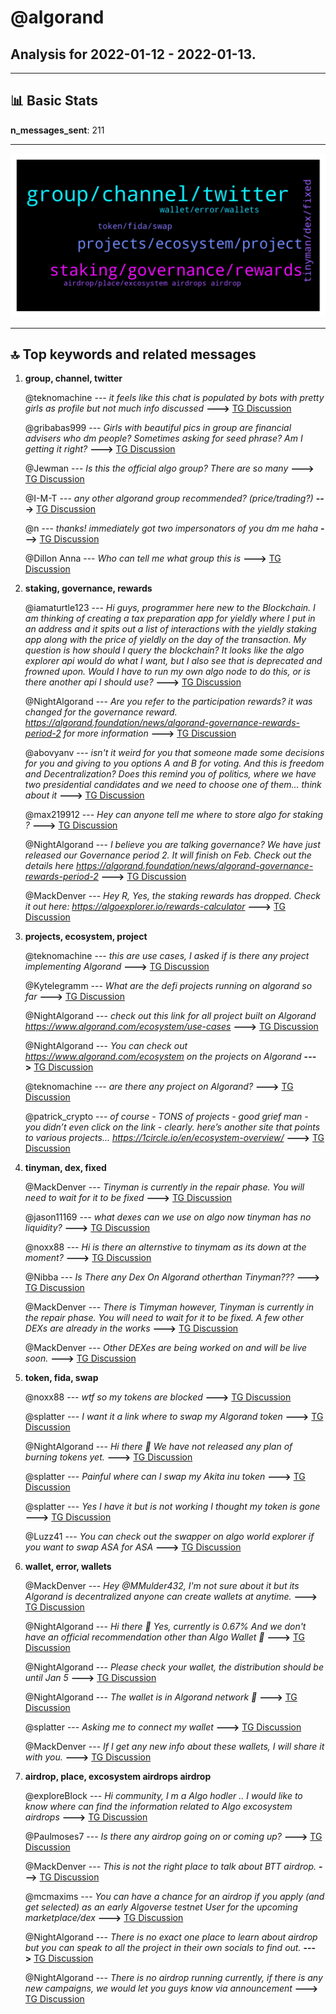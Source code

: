 # **@algorand**
 ## Analysis for **2022-01-12** - **2022-01-13**.

---

## 📊 **Basic Stats**

**n_messages_sent**: 211

---
![wordcloud](algorand_1Days_wordcloud.png)

---


## 🔝 **Top keywords and related messages**

1. **group, channel, twitter**

    @teknomachine --- *it feels like this chat is populated by bots with pretty girls as profile but not much info discussed* **--->** [TG Discussion](https://t.me/algorand/331804)

    @gribabas999 --- *Girls with beautiful pics in group are financial  advisers who dm people? Sometimes asking for seed phrase? Am I getting it right?* **--->** [TG Discussion](https://t.me/algorand/332213)

    @Jewman --- *Is this the official algo group? There are so many* **--->** [TG Discussion](https://t.me/algorand/331831)

    @I-M-T --- *any other algorand group recommended? (price/trading?)* **--->** [TG Discussion](https://t.me/algorand/331935)

    @n --- *thanks! immediately got two impersonators of you dm me haha* **--->** [TG Discussion](https://t.me/algorand/332037)

    @Dillon Anna --- *Who can tell me what group this is* **--->** [TG Discussion](https://t.me/algorand/332067)

2. **staking, governance, rewards**

    @iamaturtle123 --- *Hi guys, programmer here new to the Blockchain. I am thinking of creating a tax preparation app for yieldly where I put in an address and it spits out a list of interactions with the yieldly staking app along with the price of yieldly on the day of the transaction. My question is how should I query the blockchain? It looks like the algo explorer api would do what I want, but I also see that is deprecated and frowned upon. Would I have to run my own algo node to do this, or is there another api I should use?* **--->** [TG Discussion](https://t.me/algorand/332161)

    @NightAlgorand --- *Are you refer to the participation rewards? it was changed for the governance reward. https://algorand.foundation/news/algorand-governance-rewards-period-2 for more information* **--->** [TG Discussion](https://t.me/algorand/331847)

    @abovyanv --- *isn't it weird for you that someone made some decisions for you and giving to you options A and B for voting. And this is freedom and Decentralization?  Does this remind you of politics, where we have two presidential candidates and we need to choose one of them... think about it* **--->** [TG Discussion](https://t.me/algorand/331943)

    @max219912 --- *Hey can anyone tell me where to store algo for staking ?* **--->** [TG Discussion](https://t.me/algorand/331930)

    @NightAlgorand --- *I believe you are talking governance? We have just released our Governance period 2. It will finish on Feb. Check out the details here https://algorand.foundation/news/algorand-governance-rewards-period-2* **--->** [TG Discussion](https://t.me/algorand/331841)

    @MackDenver --- *Hey R,  Yes, the staking rewards has dropped. Check it out here: https://algoexplorer.io/rewards-calculator* **--->** [TG Discussion](https://t.me/algorand/332191)

3. **projects, ecosystem, project**

    @teknomachine --- *this are use cases, I asked if is there any project implementing Algorand* **--->** [TG Discussion](https://t.me/algorand/331812)

    @Kytelegramm --- *What are the defi projects running on algorand so far* **--->** [TG Discussion](https://t.me/algorand/332246)

    @NightAlgorand --- *check out this link for all project built on Algorand https://www.algorand.com/ecosystem/use-cases* **--->** [TG Discussion](https://t.me/algorand/331811)

    @NightAlgorand --- *You can check out https://www.algorand.com/ecosystem on the projects on Algorand* **--->** [TG Discussion](https://t.me/algorand/331805)

    @teknomachine --- *are there any project on Algorand?* **--->** [TG Discussion](https://t.me/algorand/331803)

    @patrick_crypto --- *of course - TONS of projects - good grief man -  you didn’t even click on the link - clearly. here’s another site that points to various projects... https://1circle.io/en/ecosystem-overview/* **--->** [TG Discussion](https://t.me/algorand/331816)

4. **tinyman, dex, fixed**

    @MackDenver --- *Tinyman is currently in the repair phase. You will need to wait for it to be fixed* **--->** [TG Discussion](https://t.me/algorand/332009)

    @jason11169 --- *what dexes can we use on algo now tinyman has no liquidity?* **--->** [TG Discussion](https://t.me/algorand/332283)

    @noxx88 --- *Hi is there an alternstive to tinymam as its down at the moment?* **--->** [TG Discussion](https://t.me/algorand/332124)

    @Nibba --- *Is There any Dex On Algorand otherthan Tinyman???* **--->** [TG Discussion](https://t.me/algorand/331982)

    @MackDenver --- *There is Timyman however, Tinyman is currently in the repair phase. You will need to wait for it to be fixed. A few other DEXs are already in the works* **--->** [TG Discussion](https://t.me/algorand/332046)

    @MackDenver --- *Other DEXes are being worked on and will be live soon.* **--->** [TG Discussion](https://t.me/algorand/331983)

5. **token, fida, swap**

    @noxx88 --- *wtf so my tokens are blocked* **--->** [TG Discussion](https://t.me/algorand/332129)

    @splatter --- *I want it a link where to swap my Algorand token* **--->** [TG Discussion](https://t.me/algorand/332008)

    @NightAlgorand --- *Hi there 🙂 We have not released any plan of burning tokens yet.* **--->** [TG Discussion](https://t.me/algorand/332181)

    @splatter --- *Painful where can I swap my Akita inu token* **--->** [TG Discussion](https://t.me/algorand/332020)

    @splatter --- *Yes I have it but is not working I thought my token is gone* **--->** [TG Discussion](https://t.me/algorand/332010)

    @Luzz41 --- *You can check out the swapper on algo world explorer if you want to swap ASA for ASA* **--->** [TG Discussion](https://t.me/algorand/332135)

6. **wallet, error, wallets**

    @MackDenver --- *Hey @MMulder432, I'm not sure about it but its Algorand is decentralized anyone can create wallets at anytime.* **--->** [TG Discussion](https://t.me/algorand/331950)

    @NightAlgorand --- *Hi there 🙂 Yes, currently is 0.67% And we don't have an official recommendation other than Algo Wallet 🙂* **--->** [TG Discussion](https://t.me/algorand/332142)

    @NightAlgorand --- *Please check your wallet, the distribution should be until Jan 5* **--->** [TG Discussion](https://t.me/algorand/332311)

    @NightAlgorand --- *The wallet is in Algorand network 🙂* **--->** [TG Discussion](https://t.me/algorand/332166)

    @splatter --- *Asking me to connect my wallet* **--->** [TG Discussion](https://t.me/algorand/332018)

    @MackDenver --- *If I get any new info about these wallets, I will share it with you.* **--->** [TG Discussion](https://t.me/algorand/331953)

7. **airdrop, place, excosystem airdrops airdrop**

    @exploreBlock --- *Hi community, I m a Algo hodler .. I would like to know where can find the information related to Algo excosystem airdrops* **--->** [TG Discussion](https://t.me/algorand/332103)

    @Paulmoses7 --- *Is there any airdrop going on or coming up?* **--->** [TG Discussion](https://t.me/algorand/332056)

    @MackDenver --- *This is not the right place to talk about BTT airdrop.* **--->** [TG Discussion](https://t.me/algorand/332272)

    @mcmaxims --- *You can have a chance for an airdrop if you apply (and get selected) as an early Algoverse testnet User for the upcoming marketplace/dex* **--->** [TG Discussion](https://t.me/algorand/332107)

    @NightAlgorand --- *There is no exact one place to learn about airdrop but you can speak to all the project in their own socials to find out.* **--->** [TG Discussion](https://t.me/algorand/332106)

    @NightAlgorand --- *There is no airdrop running currently, if there is any new campaigns, we would let you guys know via announcement* **--->** [TG Discussion](https://t.me/algorand/332059)

